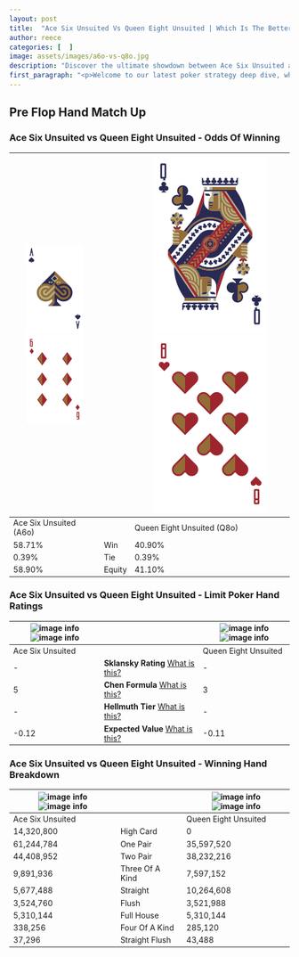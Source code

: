 ```yaml
---
layout: post
title:  "Ace Six Unsuited Vs Queen Eight Unsuited | Which Is The Better Hand In Poker? A Complete Guide"
author: reece
categories: [  ]
image: assets/images/a6o-vs-q8o.jpg
description: "Discover the ultimate showdown between Ace Six Unsuited and Queen Eight Unsuited in poker! Uncover the odds, strategies, and scenarios where one hand triumphs over the other. Get ready to up your poker game with this thrilling analysis."
first_paragraph: "<p>Welcome to our latest poker strategy deep dive, where we're pitting two distinct hands against each other in a high-stakes showdown: Ace Six Unsuited vs Queen Eight Unsuited.</p><p>In the dynamic world of poker, every decision counts, and knowing which hand holds the upper hand is key to your success at the table.</p><p>In this article, we'll dissect these two hands, explore the scenarios where one dominates the other, and equip you with the knowledge to make strategic choices that can tip the odds in your favor.</p><p>Get ready to unravel the intriguing dynamics of these poker hands and elevate your game to new heights.</p>"
---
```




[comment]: # (sp0)

## Pre Flop Hand Match Up

<div class="table hand-ratings" markdown="1"> 



### Ace Six Unsuited vs Queen Eight Unsuited - Odds Of Winning


    
| ![image info](assets/images/hand1/A.png) ![image info](assets/images/hand1/6o.png) |  | ![image info](assets/images/hand2/Q.png) ![image info](assets/images/hand2/8o.png) |
| -------- | -------- | -------- |
| Ace Six Unsuited (A6o) |  | Queen Eight Unsuited (Q8o) |
| 58.71% | Win | 40.90% |
| 0.39% | Tie | 0.39% |
| 58.90% | Equity | 41.10% |




[comment]: # (sp1)



### Ace Six Unsuited vs Queen Eight Unsuited - Limit Poker Hand Ratings


    
| ![image info](https://www.riverpairs.com/assets/images/hand1/A.png) ![image info](https://www.riverpairs.com/assets/images/hand1/6o.png) |  | ![image info](https://www.riverpairs.com/assets/images/hand2/Q.png) ![image info](https://www.riverpairs.com/assets/images/hand2/8o.png) |
| -------- | -------- | -------- |
| Ace Six Unsuited |  | Queen Eight Unsuited |
| - | **Sklansky Rating** [What is this?](/sklansky-rating-explained) | - |
| 5 | **Chen Formula** [What is this?](/chen-formula-explained) | 3 |
| - | **Hellmuth Tier** [What is this?](/Hellmuth-tier-explained) | - |
| -0.12 | **Expected Value** [What is this?](/expected-value-explained) | -0.11 |




[comment]: # (sp2)



### Ace Six Unsuited vs Queen Eight Unsuited - Winning Hand Breakdown


    
| ![image info](https://www.riverpairs.com/assets/images/hand1/A.png) ![image info](https://www.riverpairs.com/assets/images/hand1/6o.png) |  | ![image info](https://www.riverpairs.com/assets/images/hand2/Q.png) ![image info](https://www.riverpairs.com/assets/images/hand2/8o.png) |
| -------- | -------- | -------- |
| Ace Six Unsuited |  | Queen Eight Unsuited |
| 14,320,800 | High Card | 0 |
| 61,244,784 | One Pair | 35,597,520 |
| 44,408,952 | Two Pair | 38,232,216 |
| 9,891,936 | Three Of A Kind | 7,597,152 |
| 5,677,488 | Straight | 10,264,608 |
| 3,524,760 | Flush | 3,521,988 |
| 5,310,144 | Full House | 5,310,144 |
| 338,256 | Four Of A Kind | 285,120 |
| 37,296 | Straight Flush | 43,488 |




[comment]: # (sp3)



</div>

[comment]: # (sp4)



[comment]: # (sp5)

